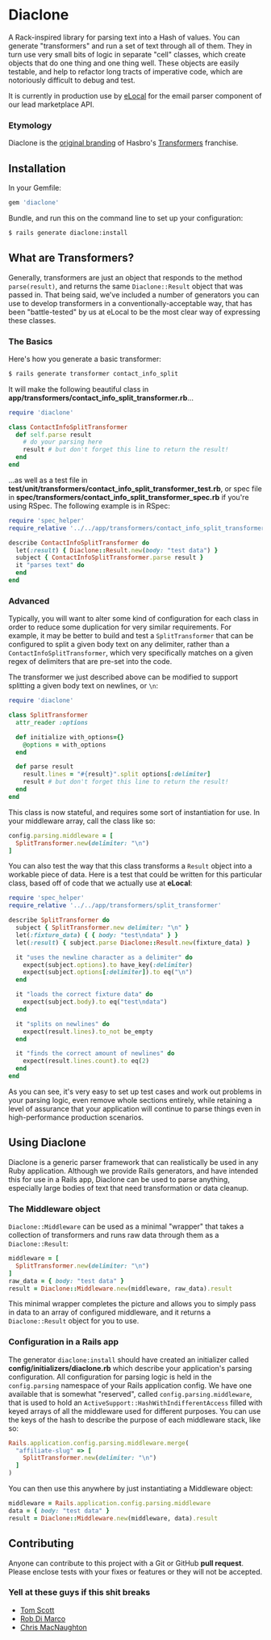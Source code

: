 # Diaclone

A Rack-inspired library for parsing text into a Hash of values. You can
generate "transformers" and run a set of text through all of them. They
in turn use very small bits of logic in separate "cell" classes, which
create objects that do one thing and one thing well. These objects are
easily testable, and help to refactor long tracts of imperative code,
which are notoriously difficult to debug and test.

It is currently in production use by [eLocal](http://elocal.com) for
the email parser component of our lead marketplace API.

### Etymology

Diaclone is the [original branding](http://en.wikipedia.org/wiki/Diaclone)
of Hasbro's [Transformers](http://en.wikipedia.org/wiki/Transformers)
franchise.

## Installation

In your Gemfile:

```ruby
gem 'diaclone'
```

Bundle, and run this on the command line to set up your configuration:

```bash
$ rails generate diaclone:install
```

## What are Transformers?

Generally, transformers are just an object that responds to the method
`parse(result)`, and returns the same `Diaclone::Result` object that was
passed in. That being said, we've included a number of generators you
can use to develop transformers in a conventionally-acceptable way, that
has been "battle-tested" by us at eLocal to be the most clear way of
expressing these classes.

### The Basics

Here's how you generate a basic transformer:

```bash
$ rails generate transformer contact_info_split
```

It will make the following beautiful class in
**app/transformers/contact_info_split_transformer.rb**...

```ruby
require 'diaclone'

class ContactInfoSplitTransformer
  def self.parse result
    # do your parsing here
    result # but don't forget this line to return the result!
  end
end
```

...as well as a test file in **test/unit/transformers/contact_info_split_transformer_test.rb**,
or spec file in **spec/transformers/contact_info_split_transformer_spec.rb** if
you're using RSpec. The following example is in RSpec:

```ruby
require 'spec_helper'
require_relative '../../app/transformers/contact_info_split_transformer'

describe ContactInfoSplitTransformer do
  let(:result) { Diaclone::Result.new(body: "test data") }
  subject { ContactInfoSplitTransformer.parse result }
  it "parses text" do
  end
end
```

### Advanced

Typically, you will want to alter some kind of configuration for each
class in order to reduce some duplication for very similar requirements.
For example, it may be better to build and test a `SplitTransformer`
that can be configured to split a given body text on any delimiter,
rather than a `ContactInfoSplitTransformer`, which very specifically
matches on a given regex of delimiters that are pre-set into the code.

The transformer we just described above can be modified to support
splitting a given body text on newlines, or `\n`:

```ruby
require 'diaclone'

class SplitTransformer
  attr_reader :options

  def initialize with_options={}
    @options = with_options
  end

  def parse result
    result.lines = "#{result}".split options[:delimiter]
    result # but don't forget this line to return the result!
  end
end
```

This class is now stateful, and requires some sort of instantiation for
use. In your middleware array, call the class like so:

```ruby
config.parsing.middleware = [
  SplitTransformer.new(delimiter: "\n")
]
```

You can also test the way that this class transforms a `Result` object
into a workable piece of data. Here is a test that could be written for
this particular class, based off of code that we actually use at
**eLocal**:

```ruby
require 'spec_helper'
require_relative '../../app/transformers/split_transformer'

describe SplitTransformer do
  subject { SplitTransformer.new delimiter: "\n" }
  let(:fixture_data) { { body: "test\ndata" } }
  let(:result) { subject.parse Diaclone::Result.new(fixture_data) }

  it "uses the newline character as a delimiter" do
    expect(subject.options).to have_key(:delimiter)
    expect(subject.options[:delimiter]).to eq("\n")
  end

  it "loads the correct fixture data" do
    expect(subject.body).to eq("test\ndata")
  end

  it "splits on newlines" do
    expect(result.lines).to_not be_empty
  end

  it "finds the correct amount of newlines" do
    expect(result.lines.count).to eq(2)
  end
end
```

As you can see, it's very easy to set up test cases and work out
problems in your parsing logic, even remove whole sections entirely,
while retaining a level of assurance that your application will continue
to parse things even in high-performance production scenarios.

## Using Diaclone

Diaclone is a generic parser framework that can realistically be used in
any Ruby application. Although we provide Rails generators, and have
intended this for use in a Rails app, Diaclone can be used to parse
anything, especially large bodies of text that need transformation or
data cleanup.

### The Middleware object

`Diaclone::Middleware` can be used as a minimal "wrapper" that takes
a collection of transformers and runs raw data through them as a
`Diaclone::Result`:

```ruby
middleware = [
  SplitTransformer.new(delimiter: "\n")
]
raw_data = { body: "test data" }
result = Diaclone::Middleware.new(middleware, raw_data).result
```

This minimal wrapper completes the picture and allows you to simply pass
in data to an array of configured middleware, and it returns a
`Diaclone::Result` object for you to use.

### Configuration in a Rails app

The generator `diaclone:install` should have created an initializer
called **config/initializers/diaclone.rb** which describe your
application's parsing configuration. All configuration for parsing logic
is held in the `config.parsing` namespace of your Rails application
config. We have one available that is somewhat "reserved", called
`config.parsing.middleware`, that is used to hold an
`ActiveSupport::HashWithIndifferentAccess` filled with keyed arrays of
all the middleware used for different purposes. You can use the keys of
the hash to describe the purpose of each middleware stack, like so:

```ruby
Rails.application.config.parsing.middleware.merge(
  "affiliate-slug" => [
    SplitTransformer.new(delimiter: "\n")
  ]
)
```

You can then use this anywhere by just instantiating a Middleware
object:

```ruby
middleware = Rails.application.config.parsing.middleware
data = { body: "test data" }
result = Diaclone::Middleware.new(middleware, data).result
```

## Contributing

Anyone can contribute to this project with a Git or GitHub **pull
request**. Please enclose tests with your fixes or features or they will
not be accepted.

### Yell at these guys if this shit breaks

- [Tom Scott](http://psychedeli.ca)
- [Rob Di Marco](http://innovationontherun.com/)
- [Chris MacNaughton](http://chrismacnaughton.com/)
